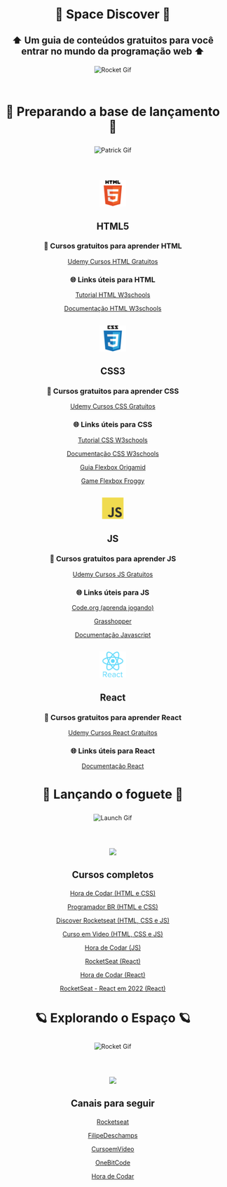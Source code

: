   # <p align="center">🚀 Space Discover 🚀</p>
  ## <p align="center">⬆️ Um guia de conteúdos gratuitos para você entrar no mundo da programação web ⬆️</p>

  <p align="center"><img src="https://c.tenor.com/aqjGQV7crbgAAAAC/rocket.gif" alt="Rocket Gif" /></p><br>
  
  ##
  ##

  # <p align="center">🧰 Preparando a base de lançamento 🧰</p>

  <p align="center"><img src="https://media1.giphy.com/media/l46CyJmS9KUbokzsI/giphy.gif" alt="Patrick Gif" /></p><br>

  ## 

  <p align="center"><img src="https://raw.githubusercontent.com/devicons/devicon/master/icons/html5/html5-original-wordmark.svg" width="60" /> </p>
  
  ## <p align="center">HTML5</p>

  ### <p align="center">📓 Cursos gratuitos para aprender HTML</p>

  <p align="center">
    <p align="center">
      <a href="https://www.udemy.com/topic/html5/?price=price-free&sort=popularity" target="_blank">Udemy Cursos HTML Gratuitos</a>
    </p>
  </p>

  ### <p align="center">🌐 Links úteis para HTML</p>

  <p align="center">
    <p align="center">
      <a href="https://www.w3schools.com/html/default.asp" target="_blank">Tutorial HTML W3schools</a>
    </p>
    <p align="center">
      <a href="https://www.w3schools.com/tags/default.asp" target="_blank">Documentação HTML W3schools</a>
    </p>
  </p>

  ## 

  <p align="center"><img src="https://raw.githubusercontent.com/devicons/devicon/master/icons/css3/css3-original-wordmark.svg" width="60" /> </p>

  ## <p align="center">CSS3</p>

  ### <p align="center">📓 Cursos gratuitos para aprender CSS</p>

  <p align="center">
    <p align="center">
      <a href="https://www.udemy.com/topic/css/?price=price-free&sort=popularity" target="_blank">Udemy Cursos CSS Gratuitos</a>
    </p>
  </p>
  

  ### <p align="center">🌐 Links úteis para CSS</p>

  <p align="center">
    <p align="center">
      <a href="https://www.w3schools.com/css/default.asp" target="_blank">Tutorial CSS W3schools</a>
    </p>
    <p align="center">
      <a href="https://www.w3schools.com/cssref/default.asp" target="_blank">Documentação CSS W3schools</a>
    </p>
    <p align="center">
      <a href="https://origamid.com/projetos/flexbox-guia-completo/" target="_blank">Guia Flexbox Origamid</a>
    </p>
    <p align="center">
      <a href="https://flexboxfroggy.com/" target="_blank">Game Flexbox Froggy</a>
    </p>
  </p>

  ## 

  <p align="center"><img src="https://raw.githubusercontent.com/devicons/devicon/master/icons/javascript/javascript-original.svg" width="50" /> </p>
  
  ## <p align="center">JS</p>

  ### <p align="center">📓 Cursos gratuitos para aprender JS</p>

  <p align="center">
    <p align="center">
      <a href="https://www.udemy.com/topic/javascript/?price=price-free&sort=popularity" target="_blank">Udemy Cursos JS Gratuitos</a>
    </p>
  </p>

  ### <p align="center">🌐 Links úteis para JS</p>

  <p align="center">
    <p align="center">
      <a href="https://code.org" target="_blank">Code.org (aprenda jogando)</a>
    </p>
    <p align="center">
      <a href="https://grasshopper.app/pt_br/" target="_blank">Grasshopper</a>
    </p>
    <p align="center">
      <a href="https://developer.mozilla.org/pt-BR/docs/Web/JavaScript" target="_blank">Documentação Javascript</a>
    </p>
    
  </p>

  ## 

  <p align="center"><img src="https://raw.githubusercontent.com/devicons/devicon/master/icons/react/react-original-wordmark.svg" width="60" /> </p>
  
  ## <p align="center">React</p>

  ### <p align="center">📓 Cursos gratuitos para aprender React</p>

  <p align="center">
    <p align="center">
      <a href="https://www.udemy.com/topic/react/?price=price-free&sort=popularity" target="_blank">Udemy Cursos React Gratuitos</a>
    </p>
  </p>

  ### <p align="center">🌐 Links úteis para React</p>

  <p align="center">
    <p align="center">
      <a href="https://pt-br.reactjs.org/" target="_blank">Documentação React</a>
    </p>

  </p>
  
  ##
  ##

  # <p align="center"> 🚀 Lançando o foguete 🚀</p>

  <p align="center"><img src="https://c.tenor.com/hkuxSwhnahYAAAAd/rocket-launch-lightyear.gif" alt="Launch Gif" /></p><br>

  ## 

  <p align="center"><img src="http://assets.mktnaweb.com/accounts/2013/02/20/29689/pictures/59/original_%C3%ADcone_cursos.png?1447340854" width="50" /> </p>
  
  ## <p align="center">Cursos completos</p>

  <p align="center">
    <p align="center">
      <a href="https://youtube.com/playlist?list=PLnDvRpP8Bnez2LJGshXKtid2f-aUkFOqM" target="_blank">Hora de Codar (HTML e CSS)</a>
    </p>
    <p align="center">
      <a href="https://youtube.com/playlist?list=PLVzrOYTg7zYAsLLBBN20bo7qOr9fC-USB" target="_blank">Programador BR (HTML e CSS)</a>
    </p>
    <p align="center">
      <a href="https://www.rocketseat.com.br/discover" target="_blank">Discover Rocketseat (HTML, CSS e JS)</a>
    </p>
    <p align="center">
      <a href="https://www.cursoemvideo.com/" target="_blank">Curso em Video (HTML, CSS e JS)</a>
    </p>
    <p align="center">
      <a href="https://youtube.com/playlist?list=PLnDvRpP8BneysKU8KivhnrVaKpILD3gZ6" target="_blank">Hora de Codar (JS)</a>
    </p>
    <p align="center">
      <a href="https://youtube.com/playlist?list=PL85ITvJ7FLoiuaKgHFYgrhZDwXOUEaxWI" target="_blank">RocketSeat (React)</a>
    </p>
    <p align="center">
      <a href="https://youtube.com/playlist?list=PLnDvRpP8BneyVA0SZ2okm-QBojomniQVO" target="_blank">Hora de Codar (React)</a>
    </p>
    <p align="center">
      <a href="https://youtu.be/pDbcC-xSat4" target="_blank">RocketSeat - React em 2022 (React)</a>
    </p>
  </p>
  
  ##
  ##

  # <p align="center"> 🪐 Explorando o Espaço 🪐</p>
  
  <p align="center"><img src="https://c.tenor.com/xKaM7a_GDhgAAAAC/planets.gif" alt="Rocket Gif" /></p><br>
  
  ## 

  <p align="center"><img src="https://www.apaulista.org.br/wp-content/uploads/2021/02/youtube-logo.png" width="50" /> </p>

  ## <p align="center">Canais para seguir</p>

  <p align="center">
    <p align="center">
      <a href="https://www.youtube.com/c/RocketSeat" target="_blank">Rocketseat</a>
    </p>
    <p align="center">
      <a href="https://www.youtube.com/c/FilipeDeschamps" target="_blank">FilipeDeschamps</a>
    </p>
    <p align="center">
      <a href="https://www.youtube.com/c/CursoemVídeo" target="_blank">CursoemVídeo</a>
    </p>
    <p align="center">
      <a href="https://www.youtube.com/c/OneBitCode" target="_blank">OneBitCode</a>
    </p>
    <p align="center">
      <a href="https://www.youtube.com/channel/UCDoFiMhpOnLFq1uG4RL4xag" target="_blank">Hora de Codar</a>
    </p>
  </p>
